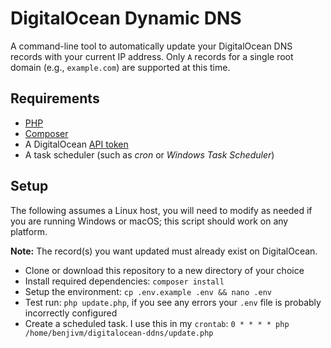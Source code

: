 # DigitalOcean Dynamic DNS

A command-line tool to automatically update your DigitalOcean DNS records with your current IP address. Only `A` records for a single root domain (e.g., `example.com`) are supported at this time.

## Requirements

- [PHP](https://www.php.net/downloads.php)
- [Composer](https://getcomposer.org)
- A DigitalOcean [API token](https://cloud.digitalocean.com/account/api/tokens)
- A task scheduler (such as *cron* or *Windows Task Scheduler*)

## Setup

The following assumes a Linux host, you will need to modify as needed if you are running Windows or macOS; this script should work on any platform.

**Note:** The record(s) you want updated must already exist on DigitalOcean.

- Clone or download this repository to a new directory of your choice
- Install required dependencies: `composer install`
- Setup the environment: `cp .env.example .env && nano .env`
- Test run: `php update.php`, if you see any errors your `.env` file is probably incorrectly configured
- Create a scheduled task. I use this in my `crontab`: `0 * * * * php /home/benjivm/digitalocean-ddns/update.php`
